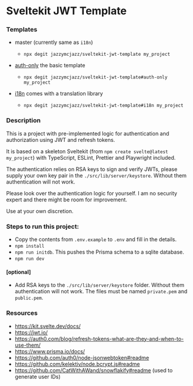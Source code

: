 # Sveltekit JWT Template

<h3>Templates</h3>

- master (currently same as `i18n`)
  - `npx degit jazzymcjazz/sveltekit-jwt-template my_project`

- <a href="https://github.com/JazzyMcJazz/sveltekit-jwt-template/tree/auth-only">auth-only</a>
the basic template

  - `npx degit jazzymcjazz/sveltekit-jwt-template#auth-only my_project`

- <a href="https://github.com/JazzyMcJazz/sveltekit-jwt-template/tree/i18n">i18n</a>
comes with a translation library

  - `npx degit jazzymcjazz/sveltekit-jwt-template#i18n my_project`

<h3>Description</h3>

This is a project with pre-implemented logic for authentication and authorization using JWT and
refresh tokens.

It is based on a skeleton Sveltekit (from `npm create svelte@latest my_project`) with TypeScript,
ESLint, Prettier and Playwright included.

The authentication relies on RSA keys to sign and verify JWTs, please supply your own key pair
in the `./src/lib/server/keystore`. Without them authentication will not work.

Please look over the authentication logic for yourself.
I am no security expert and there might be room for improvement.

Use at your own discretion.

<h3>Steps to run this project:</h3>

- Copy the contents from `.env.example` to `.env` and fill in the details.
- `npm install`
- `npm run initdb`. This pushes the Prisma schema to a sqlite database.
- `npm run dev`

<h4>[optional]</h4>

- Add RSA keys to the `./src/lib/server/keystore` folder. Without them authentication will not work. The files must be named `private.pem` and `public.pem`.

<h3>Resources</h3>

- https://kit.svelte.dev/docs/
- https://jwt.io/
- https://auth0.com/blog/refresh-tokens-what-are-they-and-when-to-use-them/
- https://www.prisma.io/docs/
- https://github.com/auth0/node-jsonwebtoken#readme
- https://github.com/kelektiv/node.bcrypt.js#readme
- https://github.com/CatWithAWand/snowflakify#readme (used to generate user IDs)
